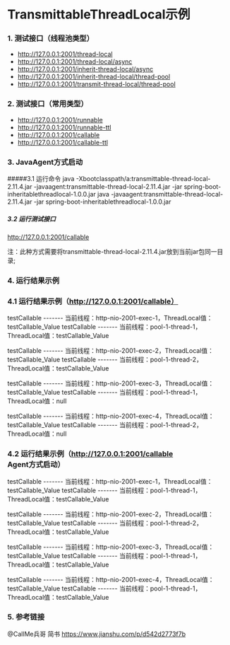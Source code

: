 # TransmittableThreadLocal示例
### 1. 测试接口（线程池类型）
- http://127.0.0.1:2001/thread-local
- http://127.0.0.1:2001/thread-local/async
- http://127.0.0.1:2001/inherit-thread-local/async
- http://127.0.0.1:2001/inherit-thread-local/thread-pool
- http://127.0.0.1:2001/transmit-thread-local/thread-pool

### 2. 测试接口（常用类型）
- http://127.0.0.1:2001/runnable
- http://127.0.0.1:2001/runnable-ttl
- http://127.0.0.1:2001/callable
- http://127.0.0.1:2001/callable-ttl

### 3. JavaAgent方式启动
#####3.1 运行命令
java -Xbootclasspath/a:transmittable-thread-local-2.11.4.jar -javaagent:transmittable-thread-local-2.11.4.jar -jar spring-boot-inheritablethreadlocal-1.0.0.jar
java -javaagent:transmittable-thread-local-2.11.4.jar -jar spring-boot-inheritablethreadlocal-1.0.0.jar

##### 3.2 运行测试接口
http://127.0.0.1:2001/callable

注：此种方式需要将transmittable-thread-local-2.11.4.jar放到当前jar包同一目录;

### 4. 运行结果示例
### 4.1 运行结果示例（http://127.0.0.1:2001/callable）
testCallable ------- 当前线程：http-nio-2001-exec-1，ThreadLocal值：testCallable_Value
testCallable ------- 当前线程：pool-1-thread-1，ThreadLocal值：testCallable_Value

testCallable ------- 当前线程：http-nio-2001-exec-2，ThreadLocal值：testCallable_Value
testCallable ------- 当前线程：pool-1-thread-2，ThreadLocal值：testCallable_Value

testCallable ------- 当前线程：http-nio-2001-exec-3，ThreadLocal值：testCallable_Value
testCallable ------- 当前线程：pool-1-thread-1，ThreadLocal值：null

testCallable ------- 当前线程：http-nio-2001-exec-4，ThreadLocal值：testCallable_Value
testCallable ------- 当前线程：pool-1-thread-2，ThreadLocal值：null

### 4.2 运行结果示例（http://127.0.0.1:2001/callable Agent方式启动）
testCallable ------- 当前线程：http-nio-2001-exec-1，ThreadLocal值：testCallable_Value
testCallable ------- 当前线程：pool-1-thread-1，ThreadLocal值：testCallable_Value

testCallable ------- 当前线程：http-nio-2001-exec-2，ThreadLocal值：testCallable_Value
testCallable ------- 当前线程：pool-1-thread-2，ThreadLocal值：testCallable_Value

testCallable ------- 当前线程：http-nio-2001-exec-3，ThreadLocal值：testCallable_Value
testCallable ------- 当前线程：pool-1-thread-1，ThreadLocal值：testCallable_Value

testCallable ------- 当前线程：http-nio-2001-exec-4，ThreadLocal值：testCallable_Value
testCallable ------- 当前线程：pool-1-thread-1，ThreadLocal值：testCallable_Value

### 5. 参考链接
@CallMe兵哥  简书
https://www.jianshu.com/p/d542d2773f7b
